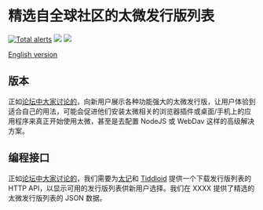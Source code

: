 # 精选自全球社区的太微发行版列表

[![Total alerts](https://img.shields.io/lgtm/alerts/g/tiddly-gittly/Awesome-TiddlyWiki-Editions.svg?logo=lgtm&logoWidth=18)](https://lgtm.com/projects/g/tiddly-gittly/Awesome-TiddlyWiki-Editions/alerts/) [![](https://github.com/tiddly-gittly/Awesome-TiddlyWiki-Editions/actions/workflows/gh-pages.yml/badge.svg)](https://github.com/tiddly-gittly/Awesome-TiddlyWiki-Editions/actions/workflows/gh-pages.yml) [![](https://img.shields.io/badge/Join-Us-blue)](https://awesome-tw.netlify.app/)

[English version](./README.md)

## 版本

正如[论坛中大家讨论的](https://talk.tiddlywiki.org/t/the-essential-editions-of-tiddlywiki/3347/)，向新用户展示各种功能强大的太微发行版，让用户体验到适合自己的用法，可能会促进他们安装太微相关的浏览器插件或桌面/手机上的应用程序来真正开始使用太微，甚至是去配置 NodeJS 或 WebDav 这样的高级解决方案。

## 编程接口

正如[论坛中大家讨论的](https://talk.tiddlywiki.org/t/choosing-starting-template-a-tw-edition-wiki-template-list-api-json-example/2974)，我们需要为[太记](https://github.com/tiddly-gittly/TidGi-Desktop)和 [Tiddloid](https://github.com/donmor/Tiddloid) 提供一个下载发行版列表的 HTTP API，以显示可用的发行版列表供新用户选择。我们在 XXXX 提供了精选的太微发行版列表的 JSON 数据。



